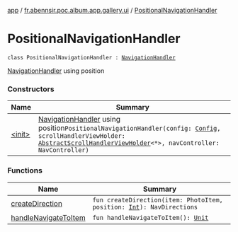 [app](../../index.md) / [fr.abennsir.poc.album.app.gallery.ui](../index.md) / [PositionalNavigationHandler](./index.md)

# PositionalNavigationHandler

`class PositionalNavigationHandler : `[`NavigationHandler`](../-navigation-handler/index.md)

[NavigationHandler](../-navigation-handler/index.md) using position

### Constructors

| Name | Summary |
|---|---|
| [&lt;init&gt;](-init-.md) | [NavigationHandler](../-navigation-handler/index.md) using position`PositionalNavigationHandler(config: `[`Config`](../../fr.abennsir.poc.album.app.gallery.data/-config/index.md)`, scrollHandlerViewHolder: `[`AbstractScrollHandlerViewHolder`](../../fr.abennsir.poc.album.app.gallery.viewholder/-abstract-scroll-handler-view-holder/index.md)`<*>, navController: NavController)` |

### Functions

| Name | Summary |
|---|---|
| [createDirection](create-direction.md) | `fun createDirection(item: PhotoItem, position: `[`Int`](https://kotlinlang.org/api/latest/jvm/stdlib/kotlin/-int/index.html)`): NavDirections` |
| [handleNavigateToItem](handle-navigate-to-item.md) | `fun handleNavigateToItem(): `[`Unit`](https://kotlinlang.org/api/latest/jvm/stdlib/kotlin/-unit/index.html) |
